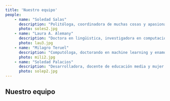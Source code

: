 ```yaml
---
title: 'Nuestro equipo'
people:
    - name: "Soledad Salas"
      description: "Politóloga, coordinadora de muchas cosas y apasionada por la educación en tecnología"
      photo: soles2.jpg
    - name: "Laura A. Alemany"
      description: "Doctora en lingüistica, investigadora en computación y profesora de todo un poco"
      photo: lau3.jpg
    - name: "Milagro Teruel"
      description: "Computóloga, doctorando en machine learning y enamorada de la docencia"
      photo: mili2.jpg
    - name: "Soledad Palacios"
      description: "Desarrolladora, docente de educación media y mujer multifunción"
      photo: solep2.jpg
---
```


## Nuestro equipo

